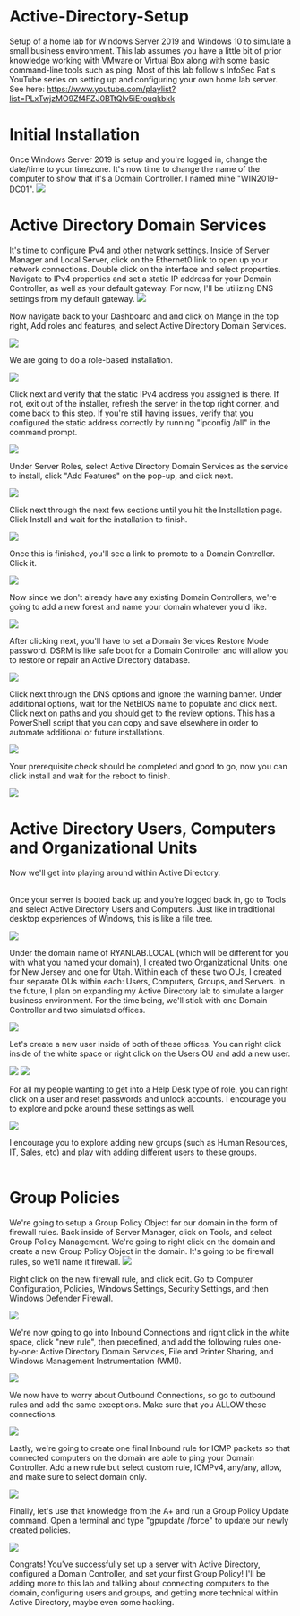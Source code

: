 # Active-Directory-Setup
Setup of a home lab for Windows Server 2019 and Windows 10 to simulate a small business environment. This lab assumes you have a little bit of prior knowledge working with VMware or Virtual Box along with some basic command-line tools such as ping. Most of this lab follow's InfoSec Pat's YouTube series on setting up and configuring your own home lab server. See here: https://www.youtube.com/playlist?list=PLxTwjzMO9Zf4FZJ0BTtQlv5iErouqkbkk

<h1>Initial Installation</h1>
Once Windows Server 2019 is setup and you're logged in, change the date/time to your timezone. It's now time to change the name of the computer to show that it's a Domain Controller. I named mine "WIN2019-DC01". 

<img src="https://user-images.githubusercontent.com/107446796/184459223-b83faac1-d34c-403d-bd3e-26a60cad433b.png">

<h1>Active Directory Domain Services</h1>
It's time to configure IPv4 and other network settings. Inside of Server Manager and Local Server, click on the Ethernet0 link to open up your network connections. Double click on the interface and select properties. Navigate to IPv4 properties and set a static IP address for your Domain Controller, as well as your default gateway. For now, I'll be utilizing DNS settings from my default gateway.

<img src="https://user-images.githubusercontent.com/107446796/184459701-03bea839-516e-4c81-a621-d6a47925b254.png">

Now navigate back to your Dashboard and and click on Mange in the top right, Add roles and features, and select Active Directory Domain Services. 

<img src="https://user-images.githubusercontent.com/107446796/184459775-fef15444-87b8-49af-97c8-966686c85588.png">

We are going to do a role-based installation.

<img src="https://user-images.githubusercontent.com/107446796/184459810-36a8a50f-9104-4200-bddd-a3033ed495a9.png">

Click next and verify that the static IPv4 address you assigned is there. If not, exit out of the installer, refresh the server in the top right corner, and come back to this step. If you're still having issues, verify that you configured the static address correctly by running "ipconfig /all" in the command prompt.

<img src="https://user-images.githubusercontent.com/107446796/184459907-5cf1ca57-c0ab-4463-b4e5-3e6940893f61.png">

Under Server Roles, select Active Directory Domain Services as the service to install, click "Add Features" on the pop-up, and click next.

<img src="https://user-images.githubusercontent.com/107446796/184459951-beee0fd3-1606-4930-96a2-dd30739f7261.png">

Click next through the next few sections until you hit the Installation page. Click Install and wait for the installation to finish. 

<img src="https://user-images.githubusercontent.com/107446796/184460003-2f9660aa-400d-4b46-b21c-20ffcbe58c5a.png">

Once this is finished, you'll see a link to promote to a Domain Controller. Click it. 

<img src="https://user-images.githubusercontent.com/107446796/184460232-b32d4533-fa7a-45b9-9765-e7a1d2657aaa.png">

Now since we don't already have any existing Domain Controllers, we're going to add a new forest and name your domain whatever you'd like. 

<img src="https://user-images.githubusercontent.com/107446796/184460280-c16374bf-c606-4a4f-b1ed-9f58022ce48c.png">

After clicking next, you'll have to set a Domain Services Restore Mode password. DSRM is like safe boot for a Domain Controller and will allow you to restore or repair an Active Directory database.

<img src="https://user-images.githubusercontent.com/107446796/184460495-87a5b94b-7255-4785-b5aa-c81179fc907c.png">

Click next through the DNS options and ignore the warning banner. Under additional options, wait for the NetBIOS name to populate and click next. Click next on paths and you should get to the review options. This has a PowerShell script that you can copy and save elsewhere in order to automate additional or future installations.

<img src="https://user-images.githubusercontent.com/107446796/184460743-1d834d76-cb62-4945-b6e5-843d904c7b49.png">

Your prerequisite check should be completed and good to go, now you can click install and wait for the reboot to finish.

<img src="https://user-images.githubusercontent.com/107446796/184460790-5f9e9b90-8aa3-45ff-b8a6-ac4e43fffdc2.png">

<h1>Active Directory Users, Computers and Organizational Units</h1>
Now we'll get into playing around within Active Directory.</br></br>

Once your server is booted back up and you're logged back in, go to Tools and select Active Directory Users and Computers. Just like in traditional desktop experiences of Windows, this is like a file tree. 

<img src="https://user-images.githubusercontent.com/107446796/184461255-a0e25c5e-95bb-4fb8-bc2a-397f4cdf9da4.png">

Under the domain name of RYANLAB.LOCAL (which will be different for you with what you named your domain), I created two Organizational Units: one for New Jersey and one for Utah. Within each of these two OUs, I created four separate OUs within each: Users, Computers, Groups, and Servers. In the future, I plan on expanding my Active Directory lab to simulate a larger business environment. For the time being, we'll stick with one Domain Controller and two simulated offices. 

<img src="https://user-images.githubusercontent.com/107446796/184461456-0e9d398f-e356-49d2-bbb6-6183433271fd.png">

Let's create a new user inside of both of these offices. You can right click inside of the white space or right click on the Users OU and add a new user.

<img src="https://user-images.githubusercontent.com/107446796/184461527-129c26ca-e61c-492e-8786-09dcf2624ae3.png">
<img src="https://user-images.githubusercontent.com/107446796/184461544-5843c757-25a1-4dcf-af2b-cd0c245ddb60.png">

For all my people wanting to get into a Help Desk type of role, you can right click on a user and reset passwords and unlock accounts. I encourage you to explore and poke around these settings as well. 

<img src="https://user-images.githubusercontent.com/107446796/184461676-3267d564-ba2a-4c14-85e0-0e0e977f1a02.png">

I encourage you to explore adding new groups (such as Human Resources, IT, Sales, etc) and play with adding different users to these groups. </br></br>

<h1>Group Policies</h1>
We're going to setup a Group Policy Object for our domain in the form of firewall rules. Back inside of Server Manager, click on Tools, and select Group Policy Management. We're going to right click on the domain and create a new Group Policy Object in the domain. It's going to be firewall rules, so we'll name it firewall.

<img src="https://user-images.githubusercontent.com/107446796/184462861-caa3ded5-0042-47f9-8d61-614b90ba0e5a.png">

Right click on the new firewall rule, and click edit. Go to Computer Configuration, Policies, Windows Settings, Security Settings, and then Windows Defender Firewall. 

<img src="https://user-images.githubusercontent.com/107446796/184463052-c3bef4c3-2bf0-42db-ba80-40a81d40bd2b.png">

We're now going to go into Inbound Connections and right click in the white space, click "new rule", then predefined, and add the following rules one-by-one: Active Directory Domain Services, File and Printer Sharing, and Windows Management Instrumentation (WMI).  

<img src="https://user-images.githubusercontent.com/107446796/184463502-4d8a28fc-f129-42bd-a6a7-8012fa0659d8.png">

We now have to worry about Outbound Connections, so go to outbound rules and add the same exceptions. Make sure that you ALLOW these connections. 

<img src="https://user-images.githubusercontent.com/107446796/184463520-17853cca-41bd-4136-a002-2643079a3198.png">

Lastly, we're going to create one final Inbound rule for ICMP packets so that connected computers on the domain are able to ping your Domain Controller. Add a new rule but select custom rule, ICMPv4, any/any, allow, and make sure to select domain only. 

<img src="https://user-images.githubusercontent.com/107446796/184463564-6ee4f102-9c8a-4af5-9cfd-8be5276f1220.png">

Finally, let's use that knowledge from the A+ and run a Group Policy Update command. Open a terminal and type "gpupdate /force" to update our newly created policies.

<img src="https://user-images.githubusercontent.com/107446796/184463589-96e67ac5-0e29-4d7c-b648-ce920ed2a41b.png">

Congrats! You've successfully set up a server with Active Directory, configured a Domain Controller, and set your first Group Policy! I'll be adding more to this lab and talking about connecting computers to the domain, configuring users and groups, and getting more technical within Active Directory, maybe even some hacking. 


